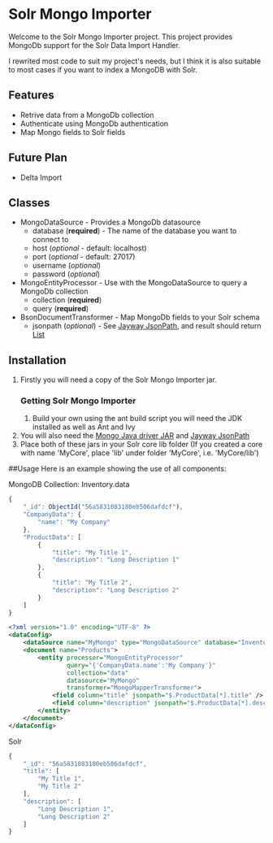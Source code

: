 # Solr Mongo Importer
Welcome to the Solr Mongo Importer project. This project provides MongoDb support for the Solr Data Import Handler.

I rewrited most code to suit my project's needs, but I think it is also suitable to most cases if you want to index a MongoDB with Solr.

## Features
* Retrive data from a MongoDb collection
* Authenticate using MongoDb authentication
* Map Mongo fields to Solr fields

## Future Plan
* Delta Import

## Classes

* MongoDataSource - Provides a MongoDb datasource
    * database (**required**) - The name of the database you want to connect to
    * host     (*optional* - default: localhost)
    * port     (*optional* - default: 27017)
    * username (*optional*)
    * password (*optional*)
* MongoEntityProcessor - Use with the MongoDataSource to query a MongoDb collection
    * collection (**required**)
    * query (**required**)
* BsonDocumentTransformer - Map MongoDb fields to your Solr schema
    * jsonpath (*optional*) - See [Jayway JsonPath](https://github.com/jayway/JsonPath/), and result should return [List](https://docs.oracle.com/javase/8/docs/api/java/util/List.html)

## Installation
1. Firstly you will need a copy of the Solr Mongo Importer jar.
    ### Getting Solr Mongo Importer
    1. Build your own using the ant build script you will need the JDK installed as well as Ant and Ivy
2. You will also need the [Mongo Java driver JAR](http://mongodb.github.io/mongo-java-driver/) and [Jayway JsonPath](https://github.com/jayway/JsonPath/)
3. Place both of these jars in your Solr core lib folder (If you created a core with name 'MyCore', place 'lib' under folder 'MyCore', i.e. 'MyCore/lib')

##Usage
Here is an example showing the use of all components:

MongoDB Collection: Inventory.data
```javascript
{
    "_id": ObjectId("56a5831083180eb506dafdcf"),
    "CompanyData": {
        "name": "My Company"
    },
    "ProductData": [
        {
            "title": "My Title 1",
            "description": "Long Description 1"
        },
        {
            "title": "My Title 2",
            "description": "Long Description 2"
        }
    ]
}
```
```xml
<?xml version="1.0" encoding="UTF-8" ?>
<dataConfig>
    <dataSource name="MyMongo" type="MongoDataSource" database="Inventory" />
    <document name="Products">
        <entity processor="MongoEntityProcessor"
                query="{'CompanyData.name':'My Company'}"
                collection="data"
                datasource="MyMongo"
                transformer="MongoMapperTransformer">
            <field column="title" jsonpath="$.ProductData[*].title" />
            <field column="description" jsonpath="$.ProductData[*].description" />
        </entity>
    </document>
</dataConfig>
```
Solr
```javascript
{
    "_id": "56a5831083180eb506dafdcf",
    "title": [
        "My Title 1",
        "My Title 2"
    ],
    "description": [
        "Long Description 1",
        "Long Description 2"
    ]
}
```
